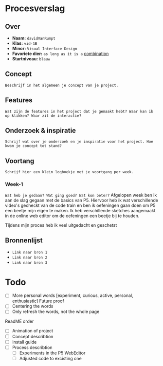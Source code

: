 # Procesverslag

## Over
* **Naam:** `davidVanRumpt`
* **Klas:** `vid-1B`
* **Minor:** `Visual Interface Design`
* **Favoriete dier:** `as long as it is a` [combination](https://nl.pinterest.com/Robinhood2000/random-animals/)
* **Startniveau:** `blauw`

## Concept

`Beschrijf in het algemeen je concept van je project.`

## Features

`Wat zijn de features in het project dat je gemaakt hebt? Waar kan ik op klikken? Waar zit de interactie?`

## Onderzoek & inspiratie
`Schrijf wat over je onderzoek en je inspiratie voor het project. Hoe kwam je concept tot stand?`

## Voortang

`Schrijf hier een klein logboekje met je voortgang per week.`

### Week-1
`Wat heb je gedaan? Wat ging goed? Wat kon beter?`
Afgelopen week ben ik aan de slag gegaan met de basics van P5. Hiervoor heb ik wat verschillende video's gecheckt van de code train en ben ik oefeningen gaan doen om P5 een beetje mijn eigen te maken. Ik heb verschillende sketches aangemaakt in de online web editor om de oefeningen een beetje bij te houden.

Tijdens mijn proces heb ik veel uitgedacht en geschetst

## Bronnenlijst

* `Link naar bron 1`
* `Link naar bron 2`
* `Link naar bron 3`

# Todo
- [ ] More personal words [experiment, curious, active, personal, enthusiastic]
Future proof
- [ ] Centering the words
- [ ] Only refresh the words, not the whole page

ReadME order
- [ ] Animation of project
- [ ] Concept describtion
- [ ] Install guide
- [ ] Process describtion
    - [ ] Experiments in the P5 WebEditor
    - [ ] Adjusted code to excisting one